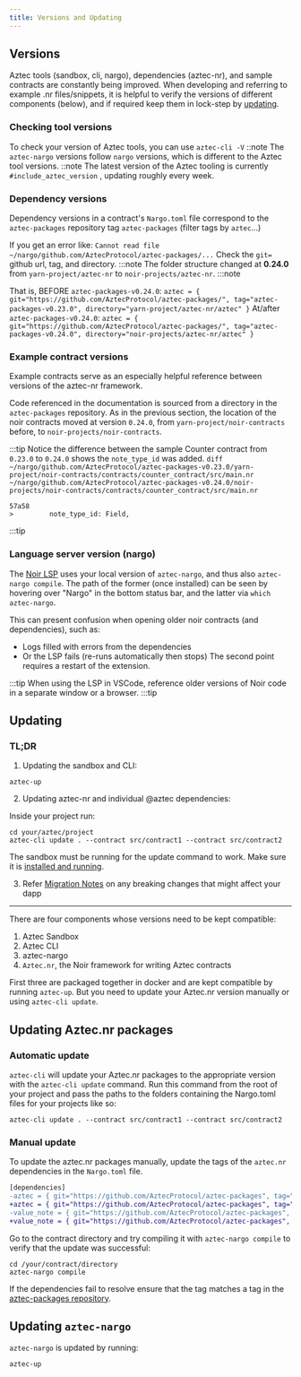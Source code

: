 ```yaml
---
title: Versions and Updating
---
```



## Versions
Aztec tools (sandbox, cli, nargo), dependencies (aztec-nr), and sample contracts are constantly being improved.
When developing and referring to example .nr files/snippets, it is helpful to verify the versions of different components (below), and if required keep them in lock-step by [updating](#updating).

### Checking tool versions
To check your version of Aztec tools, you can use `aztec-cli -V`
::note
The `aztec-nargo` versions follow `nargo` versions, which is different to the Aztec tool versions.
::note
The latest version of the Aztec tooling is currently `#include_aztec_version` , updating roughly every week.

### Dependency versions
Dependency versions in a contract's `Nargo.toml` file correspond to the `aztec-packages` repository tag `aztec-packages` (filter tags by `aztec`...)

If you get an error like: `Cannot read file ~/nargo/github.com/AztecProtocol/aztec-packages/...`
Check the `git=` github url, tag, and directory.
:::note
The folder structure changed at **0.24.0** from `yarn-project/aztec-nr` to `noir-projects/aztec-nr`.
:::note

That is, BEFORE `aztec-packages-v0.24.0`:
`aztec = { git="https://github.com/AztecProtocol/aztec-packages/", tag="aztec-packages-v0.23.0", directory="yarn-project/aztec-nr/aztec" }`
At/after `aztec-packages-v0.24.0`:
`aztec = { git="https://github.com/AztecProtocol/aztec-packages/", tag="aztec-packages-v0.24.0", directory="noir-projects/aztec-nr/aztec" }`

### Example contract versions
Example contracts serve as an especially helpful reference between versions of the aztec-nr framework.

Code referenced in the documentation is sourced from a directory in the `aztec-packages` repository.
As in the previous section, the location of the noir contracts moved at version `0.24.0`, from `yarn-project/noir-contracts` before, to `noir-projects/noir-contracts`.

:::tip
Notice the difference between the sample Counter contract from `0.23.0` to `0.24.0` shows the `note_type_id` was added.
`diff ~/nargo/github.com/AztecProtocol/aztec-packages-v0.23.0/yarn-project/noir-contracts/contracts/counter_contract/src/main.nr ~/nargo/github.com/AztecProtocol/aztec-packages-v0.24.0/noir-projects/noir-contracts/contracts/counter_contract/src/main.nr `
```
57a58
>         note_type_id: Field,
```
:::tip

### Language server version (nargo)
The [Noir LSP](https://docs.aztec.network/developers/contracts/main#install-noir-lsp-recommended) uses your local version of `aztec-nargo`, and thus also `aztec-nargo compile`.
The path of the former (once installed) can be seen by hovering over "Nargo" in the bottom status bar, and the latter via `which aztec-nargo`.

This can present confusion when opening older noir contracts (and dependencies), such as:
- Logs filled with errors from the dependencies
- Or the LSP fails (re-runs automatically then stops)
The second point requires a restart of the extension.

:::tip
When using the LSP in VSCode, reference older versions of Noir code in a separate window or a browser.
:::tip

## Updating
### TL;DR

1. Updating the sandbox and CLI:

```shell
aztec-up
```

2. Updating aztec-nr and individual @aztec dependencies:

Inside your project run:

```shell
cd your/aztec/project
aztec-cli update . --contract src/contract1 --contract src/contract2
```

The sandbox must be running for the update command to work. Make sure it is [installed and running](../developers/sandbox/references/sandbox-reference.md).

3. Refer [Migration Notes](../misc/migration_notes.md) on any breaking changes that might affect your dapp

---

There are four components whose versions need to be kept compatible:

1. Aztec Sandbox
2. Aztec CLI
3. aztec-nargo
4. `Aztec.nr`, the Noir framework for writing Aztec contracts

First three are packaged together in docker and are kept compatible by running `aztec-up`.
But you need to update your Aztec.nr version manually or using `aztec-cli update`.

## Updating Aztec.nr packages

### Automatic update

`aztec-cli` will update your Aztec.nr packages to the appropriate version with the `aztec-cli update` command. Run this command from the root of your project and pass the paths to the folders containing the Nargo.toml files for your projects like so:

```shell
aztec-cli update . --contract src/contract1 --contract src/contract2
```

### Manual update

To update the aztec.nr packages manually, update the tags of the `aztec.nr` dependencies in the `Nargo.toml` file.

```diff
[dependencies]
-aztec = { git="https://github.com/AztecProtocol/aztec-packages", tag="aztec-packages-v0.7.5", directory="noir-projects/aztec-nr/aztec" }
+aztec = { git="https://github.com/AztecProtocol/aztec-packages", tag="#include_aztec_version", directory="noir-projects/aztec-nr/aztec" }
-value_note = { git="https://github.com/AztecProtocol/aztec-packages", tag="aztec-packages-v0.7.5", directory="noir-projects/aztec-nr/value-note" }
+value_note = { git="https://github.com/AztecProtocol/aztec-packages", tag="#include_aztec_version", directory="noir-projects/aztec-nr/value-note" }
```

Go to the contract directory and try compiling it with `aztec-nargo compile` to verify that the update was successful:

```shell
cd /your/contract/directory
aztec-nargo compile
```

If the dependencies fail to resolve ensure that the tag matches a tag in the [aztec-packages repository](https://github.com/AztecProtocol/aztec-packages/tags).

## Updating `aztec-nargo`

`aztec-nargo` is updated by running:

```bash
aztec-up
```
